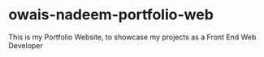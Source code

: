 # owais-nadeem-portfolio-web
This is my Portfolio Website, to showcase my projects as a Front End Web Developer
